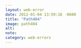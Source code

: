 ```yaml
---
layout: web-error
date: 2012-01-04 13:59:16 -0600
title: "Path404"
image: path404
alt: 
note: 
category: web-errors
---
```

